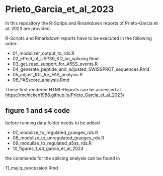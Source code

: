 # Prieto_Garcia_et_al_2023

In this repository the R-Scrips and Rmarkdown reports of Prieto-Garcia et al. 2023 are provided.

R-Scripts and Rmarkdown reports have to be executed in the following order:


- 01_modulizer_output_to_rds.R
- 02_effect_of_USP39_KD_on_splicing.Rmd
- 03_get_read_support_for_A5SS_events.R
- 04_generate_peptide_and_adjusted_SWISSPROT_sequences.Rmd
- 05_adjust_IDs_for_FAS_analysis.R
- 06_FASscore_analysis.Rmd

These first rendered HTML-Reports can be accessed at https://mchicken1988.github.io/Prieto_Garcia_et_al_2023/


## figure 1 and s4 code 
before running data folder needs to be added

- 07_modulize_to_regulated_granges_rds.R
- 08_modulize_to_unregulated_granges_rds.R
- 09_modulize_to_regulated_a5ss_rds.R
- 10_figures_1_s4_garcia_et_al_2024

the commands for the splicing analysis can be found in 

11_majiq_porcession.Rmd


